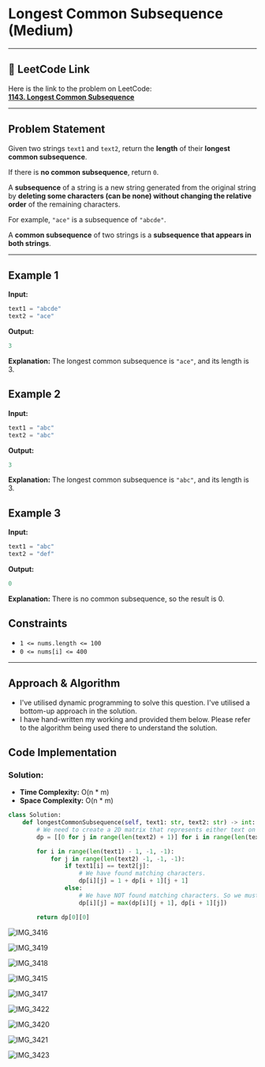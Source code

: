 # Longest Common Subsequence (Medium)

---

## 🔗 LeetCode Link

Here is the link to the problem on LeetCode:  
[**1143. Longest Common Subsequence**](https://leetcode.com/problems/longest-common-subsequence/)

---

## **Problem Statement**

Given two strings `text1` and `text2`, return the **length** of their **longest common subsequence**.  

If there is **no common subsequence**, return `0`.

A **subsequence** of a string is a new string generated from the original string by **deleting some characters (can be none) without changing the relative order** of the remaining characters.

For example, `"ace"` is a subsequence of `"abcde"`.

A **common subsequence** of two strings is a **subsequence that appears in both strings**.

---

## **Example 1**

**Input:**
```python
text1 = "abcde"
text2 = "ace"
```

**Output:**
```python
3
```

**Explanation:**
The longest common subsequence is `"ace"`, and its length is 3.

## **Example 2**

**Input:**
```python
text1 = "abc"
text2 = "abc"
```

**Output:**
```python
3
```

**Explanation:**
The longest common subsequence is `"abc"`, and its length is 3.

## **Example 3**

**Input:**
```python
text1 = "abc"
text2 = "def"
```

**Output:**
```python
0
```

**Explanation:**
There is no common subsequence, so the result is 0.

## Constraints

- `1 <= nums.length <= 100`
- `0 <= nums[i] <= 400`

---

## Approach & Algorithm

- I've utilised dynamic programming to solve this question. I've utilised a bottom-up approach in the solution.
- I have hand-written my working and provided them below. Please refer to the algorithm being used there to understand the solution.

## Code Implementation

### Solution:

- **Time Complexity:** O(n * m)
- **Space Complexity:** O(n * m)

```python
class Solution:
    def longestCommonSubsequence(self, text1: str, text2: str) -> int:
        # We need to create a 2D matrix that represents either text on each axis.
        dp = [[0 for j in range(len(text2) + 1)] for i in range(len(text1) + 1)]

        for i in range(len(text1) - 1, -1, -1):
            for j in range(len(text2) -1, -1, -1):
                if text1[i] == text2[j]:
                    # We have found matching characters.
                    dp[i][j] = 1 + dp[i + 1][j + 1]
                else:
                    # We have NOT found matching characters. So we must fill the square appropraitely.
                    dp[i][j] = max(dp[i][j + 1], dp[i + 1][j])

        return dp[0][0]
```

![IMG_3416](https://github.com/user-attachments/assets/39da5eef-182f-4f0f-bb70-00b79f2797e7)

![IMG_3419](https://github.com/user-attachments/assets/da2fbbf0-07a1-42b3-9084-935d5ac0ab41)

![IMG_3418](https://github.com/user-attachments/assets/1d111b67-cb63-4409-81e5-98ae481a3434)

![IMG_3415](https://github.com/user-attachments/assets/724c5d00-fac0-498b-86a7-1f5e5fb5002c)

![IMG_3417](https://github.com/user-attachments/assets/1bda3745-a989-4976-8dc7-037125ec9b5e)

![IMG_3422](https://github.com/user-attachments/assets/e520265b-1ec6-43b4-bbc3-35225035b1d6)

![IMG_3420](https://github.com/user-attachments/assets/3c5fe957-0c0d-412d-aabc-13c70efc93ec)

![IMG_3421](https://github.com/user-attachments/assets/113faf93-dda3-42e3-8c67-0fdfb8357595)

![IMG_3423](https://github.com/user-attachments/assets/95b4ac83-df0b-4f9c-9613-63b87aab2e78)
